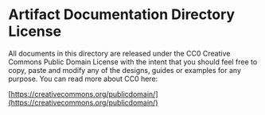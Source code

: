 # Artifact Documentation Directory License

All documents in this directory are released under the CC0 Creative Commons
Public Domain License with the intent that you should feel free to copy, paste
and modify any of the designs, guides or examples for any purpose. You can read
more about CC0 here:

[https://creativecommons.org/publicdomain/](https://creativecommons.org/publicdomain/)
